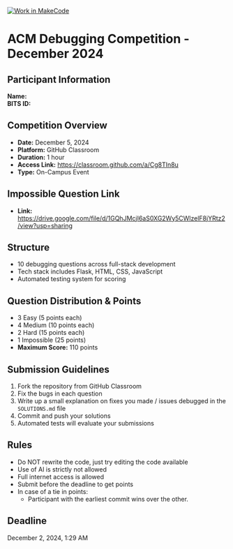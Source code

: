 [![Work in MakeCode](https://classroom.github.com/assets/work-in-make-code-8824cc13a1a3f34ffcd245c82f0ae96fdae6b7d554b6539aec3a03a70825519c.svg)](https://classroom.github.com/online_ide?assignment_repo_id=17443451&assignment_repo_type=AssignmentRepo)
# ACM Debugging Competition - December 2024

## Participant Information
**Name:**  
**BITS ID:**

## Competition Overview
- **Date:** December 5, 2024
- **Platform:** GitHub Classroom
- **Duration:** 1 hour
- **Access Link:** https://classroom.github.com/a/Cg8TIn8u
- **Type:** On-Campus Event

## Impossible Question Link
- **Link:** https://drive.google.com/file/d/1GQhJMcjI6aS0XG2Wy5CWlzelF8jYRtz2/view?usp=sharing

## Structure
- 10 debugging questions across full-stack development
- Tech stack includes Flask, HTML, CSS, JavaScript
- Automated testing system for scoring

## Question Distribution & Points
- 3 Easy (5 points each)
- 4 Medium (10 points each)
- 2 Hard (15 points each)
- 1 Impossible (25 points)
- **Maximum Score:** 110 points

## Submission Guidelines
1. Fork the repository from GitHub Classroom
2. Fix the bugs in each question
3. Write up a small explanation on fixes you made / issues debugged in the `SOLUTIONS.md` file
5. Commit and push your solutions
6. Automated tests will evaluate your submissions

## Rules

* Do NOT rewrite the code, just try editing the code available
* Use of AI is strictly not allowed
* Full internet access is allowed
* Submit before the deadline to get points
* In case of a tie in points:
    * Participant with the earliest commit wins over the other.

## Deadline
December 2, 2024, 1:29 AM
